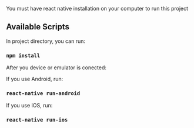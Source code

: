 You must have react native installation on your computer to run this project

## Available Scripts

In project directory, you can run:

### `npm install`

After you device or emulator is conected:

If you use Android, run:

### `react-native run-android`

If you use IOS, run:

### `react-native run-ios`
